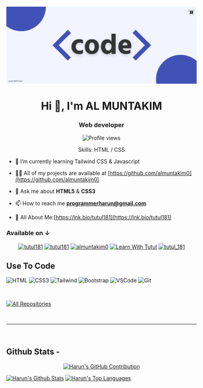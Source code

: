![I am almuntakim0](https://github.com/almuntakim0/almuntakim0/blob/main/code.png)

<h1 align="center">Hi 👋, I'm AL MUNTAKIM</h1>
<h3 align="center">Web developer</h3>

<div align="center">

![Profile views](https://komarev.com/ghpvc/?username=almuntakim0&color=red)

Skills: HTML / CSS

</div>

- 🌱 I’m currently learning Tailwind CSS & Javascript

- 👨‍💻 All of my projects are available at [https://github.com/almuntakim0](https://github.com/almuntakim0)

- 💬 Ask me about **HTML5** & **CSS3**

- 📫 How to reach me **programmerharun@gmail.com**

- 📄 All About Me:[https://lnk.bio/tutul181](https://lnk.bio/tutul181)

<h3 align="left">Available on  ↓</h3>

<p align="center">
<a href="https://fb.com/almuntakim0" target="blank"><img align="center" src="https://raw.githubusercontent.com/rahuldkjain/github-profile-readme-generator/master/src/images/icons/Social/facebook.svg" alt="tutul181" height="30" width="40" /></a>
<a href="https://x.com/almuntakim0" target="blank"><img align="center" src="https://raw.githubusercontent.com/rahuldkjain/github-profile-readme-generator/master/src/images/icons/Social/twitter.svg" alt="tutul181" height="30" width="40" /></a>
<a href="https://codepen.io/almuntakim0" target="blank"><img align="center" src="https://raw.githubusercontent.com/rahuldkjain/github-profile-readme-generator/master/src/images/icons/Social/codepen.svg" alt="almuntakim0" height="30" width="40" /></a>
<a href="https://www.youtube.com/@almuntakim0" target="blank"><img align="center" src="https://raw.githubusercontent.com/rahuldkjain/github-profile-readme-generator/master/src/images/icons/Social/youtube.svg" alt="Learn With Tutul" height="30" width="40" /></a>
<a href="https://instagram.com/almuntakim0" target="blank"><img align="center" src="https://raw.githubusercontent.com/rahuldkjain/github-profile-readme-generator/master/src/images/icons/Social/instagram.svg" alt="tutul_181" height="30" width="40" /></a>
</p>

## Use To Code
![HTML](https://img.shields.io/badge/HTML5-E34F26?style=for-the-badge&logo=html5&logoColor=white)
![CSS3](https://img.shields.io/badge/CSS3-1572B6?style=for-the-badge&logo=css3&logoColor=white)
![Tailwind](https://img.shields.io/badge/Tailwind_CSS-092749?style=for-the-badge&logo=tailwindcss&logoColor=06B6D4&labelColor=000000)
![Bootstrap](https://img.shields.io/badge/Bootstrap-563D7C?style=for-the-badge&logo=bootstrap&logoColor=white)
![VSCode](https://img.shields.io/badge/Visual_Studio-0078d7?style=for-the-badge&logo=visual%20studio&logoColor=white)
![Git](https://img.shields.io/badge/Git-F05032?style=for-the-badge&logo=git&logoColor=white)

<br/>

<p align="left">
  <a href="https://github.com/almuntakim0?tab=repositories" target="_blank"><img alt="All Repositories" title="All Repositories" src="https://img.shields.io/badge/-All%20Repos-2962FF?style=for-the-badge&logo=koding&logoColor=white"/></a>
</p>

<br/>
<hr/>
<br/>

## Github Stats -

<p align="center">
  <a href="https://github.com/almuntakim0">
    <img src="https://github-profile-summary-cards.vercel.app/api/cards/profile-details?username=almuntakim0&theme=radical" alt="Harun's GitHub Contribution"/>
  </a>
</p>

<a> 
    <a href="https://github.com/almuntakim0"><img alt="Harun's Github Stats" src="https://denvercoder1-github-readme-stats.vercel.app/api?username=almuntakim0&show_icons=true&count_private=true&theme=react&border_color=7F3FBF&bg_color=0D1117&title_color=F85D7F&icon_color=F8D866" height="192px" width="49.5%"/></a>
  <a href="https://github.com/almuntakim0"><img alt="Harun's Top Languages" src="https://denvercoder1-github-readme-stats.vercel.app/api/top-langs/?username=almuntakim0&langs_count=8&layout=compact&theme=react&border_color=7F3FBF&bg_color=0D1117&title_color=F85D7F&icon_color=F8D866" height="192px" width="49.5%"/></a>
  <br/>
</a>

<br/>

<br/>
